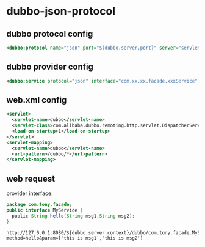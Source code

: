 # dubbo-json-protocol

## 	dubbo protocol config

```xml
<dubbo:protocol name="json" port="${dubbo.server.port}" server="servlet" contextpath="${dubbo.server.context}" />
```

## dubbo provider config 

```xml
<dubbo:service protocol="json" interface="com.xx.xx.facade.xxxService" ref="xxService" />
```

## web.xml config 
```xml
<servlet>
  <servlet-name>dubbo</servlet-name>
  <servlet-class>com.alibaba.dubbo.remoting.http.servlet.DispatcherServlet</servlet-class>
  <load-on-startup>1</load-on-startup>
</servlet>
<servlet-mapping>
  <servlet-name>dubbo</servlet-name>
  <url-pattern>/dubbo/*</url-pattern>
</servlet-mapping>
```

## web request
provider interface:
```java
package com.tony.facade;
public interface MyService {
  public String hello(String msg1,String msg2);
}
```



```
http://127.0.0.1:8080/${dubbo.server.context}/dubbo/com.tony.facade.MyService?method=hello&param=['this is msg1','this is msg2']
```
